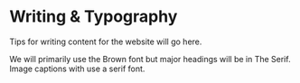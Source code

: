 # Writing & Typography

Tips for writing content for the website will go here.

We will primarily use the Brown font but major headings will be in The Serif. Image captions with use a serif font.
